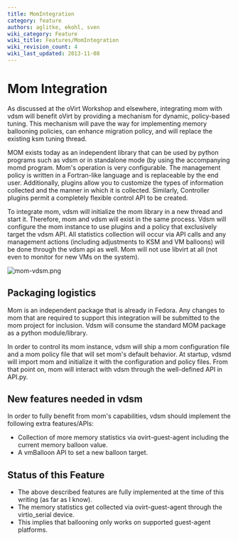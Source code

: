 ```yaml
---
title: MomIntegration
category: feature
authors: aglitke, ekohl, sven
wiki_category: Feature
wiki_title: Features/MomIntegration
wiki_revision_count: 4
wiki_last_updated: 2013-11-08
---
```


# Mom Integration

As discussed at the oVirt Workshop and elsewhere, integrating mom with vdsm will benefit oVirt by providing a mechanism for dynamic, policy-based tuning. This mechanism will pave the way for implementing memory ballooning policies, can enhance migration policy, and will replace the existing ksm tuning thread.

MOM exists today as an independent library that can be used by python programs such as vdsm or in standalone mode (by using the accompanying momd program. Mom's operation is very configurable. The management policy is written in a Fortran-like language and is replaceable by the end user. Additionally, plugins allow you to customize the types of information collected and the manner in which it is collected. Similarly, Controller plugins permit a completely flexible control API to be created.

To integrate mom, vdsm will initialize the mom library in a new thread and start it. Therefore, mom and vdsm will exist in the same process. Vdsm will configure the mom instance to use plugins and a policy that exclusively target the vdsm API. All statistics collection will occur via API calls and any management actions (including adjustments to KSM and VM balloons) will be done through the vdsm api as well. Mom will not use libvirt at all (not even to monitor for new VMs on the system).

![](/images/wiki/mom-vdsm.png "mom-vdsm.png")

## Packaging logistics

Mom is an independent package that is already in Fedora. Any changes to mom that are required to support this integration will be submitted to the mom project for inclusion. Vdsm will consume the standard MOM package as a python module/library.

In order to control its mom instance, vdsm will ship a mom configuration file and a mom policy file that will set mom's default behavior. At startup, vdsmd will import mom and initialize it with the configuration and policy files. From that point on, mom will interact with vdsm through the well-defined API in API.py.

## New features needed in vdsm

In order to fully benefit from mom's capabilities, vdsm should implement the following extra features/APIs:

*   Collection of more memory statistics via ovirt-guest-agent including the current memory balloon value.
*   A vmBalloon API to set a new balloon target.

## Status of this Feature

*   The above described features are fully implemented at the time of this writing (as far as I know).
*   The memory statistics get collected via ovirt-guest-agent through the virtio_serial device.
*   This implies that ballooning only works on supported guest-agent platforms.

